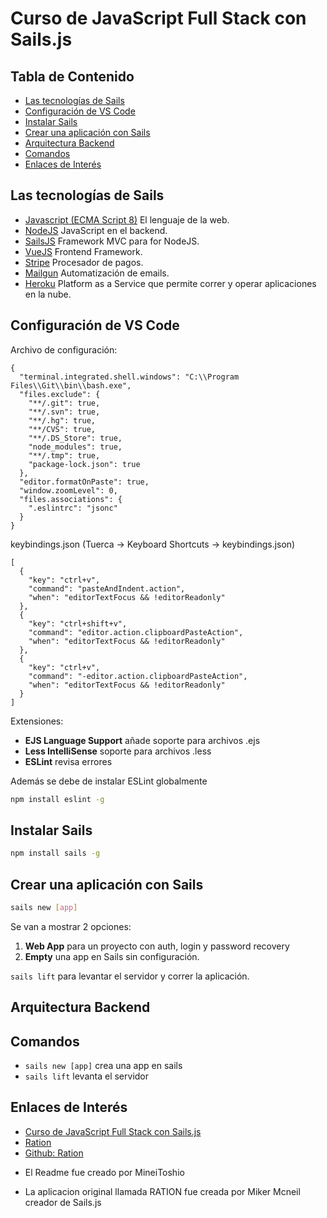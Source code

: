 # Curso de JavaScript Full Stack con Sails.js<!-- omit in toc -->

## Tabla de Contenido<!-- omit in toc -->
- [Las tecnologías de Sails](#las-tecnologías-de-sails)
- [Configuración de VS Code](#configuración-de-vs-code)
- [Instalar Sails](#instalar-sails)
- [Crear una aplicación con Sails](#crear-una-aplicación-con-sails)
- [Arquitectura Backend](#arquitectura-backend)
- [Comandos](#comandos)
- [Enlaces de Interés](#enlaces-de-interés)

## Las tecnologías de Sails

* [Javascript (ECMA Script 8)](https://developer.mozilla.org/bm/docs/Web/JavaScript) El lenguaje de la web.
* [NodeJS](https://nodejs.org/en/) JavaScript en el backend.
* [SailsJS](https://sailsjs.com/) Framework MVC para for NodeJS.
* [VueJS](https://vuejs.org/) Frontend Framework.
* [Stripe](https://stripe.com/) Procesador de pagos.
* [Mailgun](https://www.mailgun.com/) Automatización de emails.
* [Heroku](https://www.heroku.com/) Platform as a Service que permite correr y operar aplicaciones en la nube.

## Configuración de VS Code

Archivo de configuración:
```
{
  "terminal.integrated.shell.windows": "C:\\Program Files\\Git\\bin\\bash.exe",
  "files.exclude": {
    "**/.git": true,
    "**/.svn": true,
    "**/.hg": true,
    "**/CVS": true,
    "**/.DS_Store": true,
    "node_modules": true,
    "**/.tmp": true,
    "package-lock.json": true
  },
  "editor.formatOnPaste": true,
  "window.zoomLevel": 0,
  "files.associations": {
    ".eslintrc": "jsonc"
  }
}
```

keybindings.json (Tuerca -> Keyboard Shortcuts -> keybindings.json)
```
[
  {
    "key": "ctrl+v",
    "command": "pasteAndIndent.action",
    "when": "editorTextFocus && !editorReadonly"
  },
  { 
    "key": "ctrl+shift+v",               
    "command": "editor.action.clipboardPasteAction",
    "when": "editorTextFocus && !editorReadonly" 
  },
  {
    "key": "ctrl+v",
    "command": "-editor.action.clipboardPasteAction",
    "when": "editorTextFocus && !editorReadonly"
  }
]
```

Extensiones:

* **EJS Language Support** añade soporte para archivos .ejs
* **Less IntelliSense** soporte para archivos .less
* **ESLint** revisa errores

Además se debe de instalar ESLint globalmente

```bash
npm install eslint -g
```

## Instalar Sails

```bash
npm install sails -g
```

## Crear una aplicación con Sails

```bash
sails new [app]
```

Se van a mostrar 2 opciones:
1. **Web App** para un proyecto con auth, login y password recovery
2. **Empty** una app en Sails sin configuración.

`sails lift` para levantar el servidor y correr la aplicación. 

## Arquitectura Backend



## Comandos

* `sails new [app]` crea una app en sails
* `sails lift` levanta el servidor

## Enlaces de Interés
* [Curso de JavaScript Full Stack con Sails.js](https://platzi.com/clases/javascript-pro/)
* [Ration](https://ration.io/)
* [Github: Ration](https://github.com/mikermcneil/ration)

- El Readme fue creado por MineiToshio

- La aplicacion original llamada RATION fue creada por Miker Mcneil creador de Sails.js
